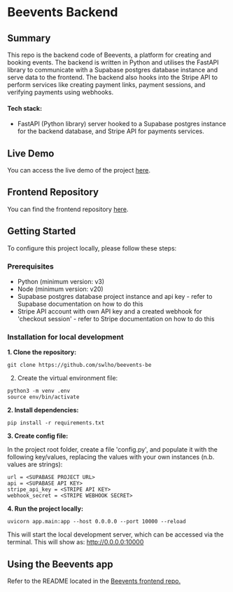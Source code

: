 # Beevents Backend

## Summary

This repo is the backend code of Beevents, a platform for creating and booking events.  The backend is written in Python and utilises the FastAPI library to communicate with a Supabase postgres database instance and serve data to the frontend.  The backend also hooks into the Stripe API to perform services like creating payment links, payment sessions, and verifying payments using webhooks.

#### Tech stack:

* FastAPI (Python library) server hooked to a Supabase postgres instance for the backend database, and Stripe API for payments services.

## Live Demo

You can access the live demo of the project [here](https://beevents.vercel.app/).

## Frontend Repository

You can find the frontend repository [here](https://github.com/swlho/beevents-fe).

## Getting Started

To configure this project locally, please follow these steps:

### Prerequisites

* Python (minimum version: v3)
* Node (minimum version: v20)
* Supabase postgres database project instance and api key - refer to Supabase documentation on how to do this
* Stripe API account with own API key and a created webhook for 'checkout session' - refer to Stripe documentation on how to do this

### Installation for local development

**1. Clone the repository:**

```
git clone https://github.com/swlho/beevents-be
```

2. Create the virtual environment file:

```
python3 -m venv .env
source env/bin/activate
```

**2. Install dependencies:**

```
pip install -r requirements.txt
```

**3. Create config file:**

In the project root folder, create a file 'config.py', and populate it with the following key/values, replacing the values with your own instances (n.b. values are strings):

```
url = <SUPABASE PROJECT URL>
api = <SUPABASE API KEY>
stripe_api_key = <STRIPE API KEY>
webhook_secret = <STRIPE WEBHOOK SECRET>
```

**4. Run the project locally:**

```
uvicorn app.main:app --host 0.0.0.0 --port 10000 --reload
```

This will start the local development server, which can be accessed via the terminal. This will show as: <http://0.0.0.0:10000>

## Using the Beevents app
Refer to the README located in the [Beevents frontend repo.](https://github.com/swlho/beevents-fe)